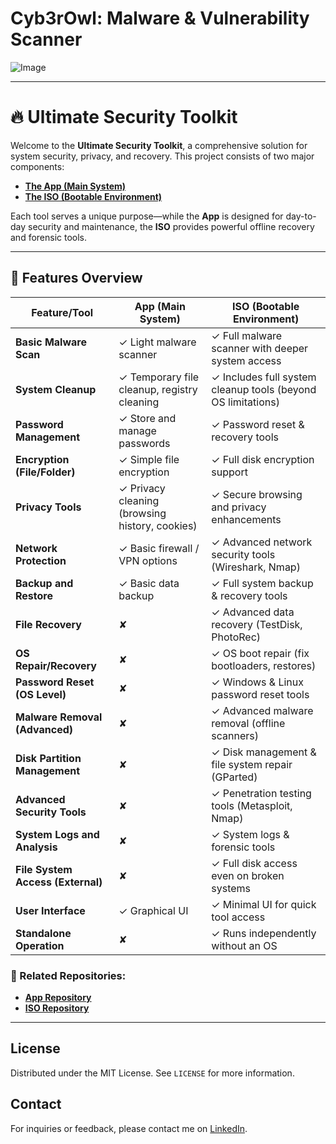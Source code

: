 # Cyb3rOwl: Malware & Vulnerability Scanner

![Image](https://github.com/user-attachments/assets/3a61aa30-a5d0-40cc-9b4a-a6744aac350b)

---

# 🔥 Ultimate Security Toolkit

Welcome to the **Ultimate Security Toolkit**, a comprehensive solution for system security, privacy, and recovery. This project consists of two major components:

- **[The App (Main System)](#app-main-system)**
- **[The ISO (Bootable Environment)](#iso-bootable-environment)**

Each tool serves a unique purpose—while the **App** is designed for day-to-day security and maintenance, the **ISO** provides powerful offline recovery and forensic tools.

---

## 🚀 Features Overview

| Feature/Tool                      | App (Main System)                           | ISO (Bootable Environment)                      |
|-----------------------------------|--------------------------------------------|-----------------------------------------------|
| **Basic Malware Scan**            | ✓ Light malware scanner                    | ✓ Full malware scanner with deeper system access |
| **System Cleanup**                | ✓ Temporary file cleanup, registry cleaning | ✓ Includes full system cleanup tools (beyond OS limitations) |
| **Password Management**           | ✓ Store and manage passwords               | ✓ Password reset & recovery tools            |
| **Encryption (File/Folder)**      | ✓ Simple file encryption                   | ✓ Full disk encryption support               |
| **Privacy Tools**                 | ✓ Privacy cleaning (browsing history, cookies) | ✓ Secure browsing and privacy enhancements |
| **Network Protection**            | ✓ Basic firewall / VPN options             | ✓ Advanced network security tools (Wireshark, Nmap) |
| **Backup and Restore**            | ✓ Basic data backup                        | ✓ Full system backup & recovery tools       |
| **File Recovery**                 | ✘                                          | ✓ Advanced data recovery (TestDisk, PhotoRec) |
| **OS Repair/Recovery**            | ✘                                          | ✓ OS boot repair (fix bootloaders, restores) |
| **Password Reset (OS Level)**     | ✘                                          | ✓ Windows & Linux password reset tools |
| **Malware Removal (Advanced)**    | ✘                                          | ✓ Advanced malware removal (offline scanners) |
| **Disk Partition Management**     | ✘                                          | ✓ Disk management & file system repair (GParted) |
| **Advanced Security Tools**       | ✘                                          | ✓ Penetration testing tools (Metasploit, Nmap) |
| **System Logs and Analysis**      | ✘                                          | ✓ System logs & forensic tools |
| **File System Access (External)** | ✘                                          | ✓ Full disk access even on broken systems |
| **User Interface**                | ✓ Graphical UI                             | ✓ Minimal UI for quick tool access |
| **Standalone Operation**          | ✘                                          | ✓ Runs independently without an OS |

### 🔗 Related Repositories:
- **[App Repository](Cyb3rOwl_client\README.md)**   
- **[ISO Repository](Cyb3rOwl_entreprise\README.md)**

---


## License

Distributed under the MIT License. See `LICENSE` for more information.

## Contact

For inquiries or feedback, please contact me on [LinkedIn](https://www.linkedin.com/in/rodrigo-marques-sa-9589772bb/).
